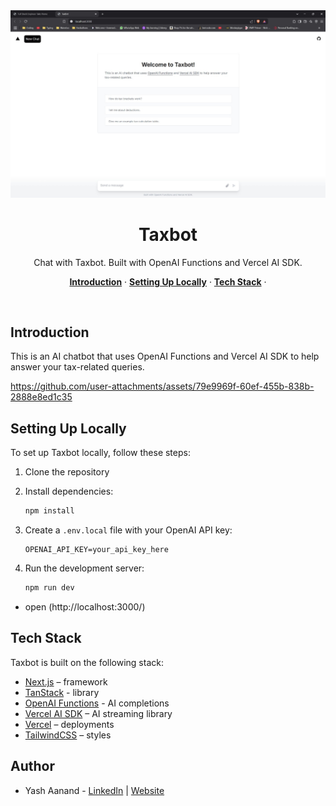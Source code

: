 
  <img alt="Chat with Taxbot." src="/app/opengraph-image.png">
  <h1 align="center">Taxbot</h1>


<p align="center">
  Chat with Taxbot. Built with OpenAI Functions and Vercel AI SDK. 
</p>

<p align="center">
  <a href="#introduction"><strong>Introduction</strong></a> ·
  <a href="#setting-up-locally"><strong>Setting Up Locally</strong></a> ·
  <a href="#tech-stack"><strong>Tech Stack</strong></a> ·
</p>
<br/>

## Introduction

This is an AI chatbot that uses OpenAI Functions and Vercel AI SDK to help answer your tax-related queries.


https://github.com/user-attachments/assets/79e9969f-60ef-455b-838b-2888e8ed1c35


## Setting Up Locally

To set up Taxbot locally, follow these steps:

1. Clone the repository

2. Install dependencies:
   ```bash
   npm install
   ```
3. Create a `.env.local` file with your OpenAI API key:
   ```
   OPENAI_API_KEY=your_api_key_here
   ```
4. Run the development server:
   ```bash
   npm run dev
   ```

- open (http://localhost:3000/)

## Tech Stack

Taxbot is built on the following stack:

- [Next.js](https://nextjs.org/) – framework
- [TanStack](https://tanstack.com/) - library
- [OpenAI Functions](https://platform.openai.com/docs/guides/gpt/function-calling) - AI completions
- [Vercel AI SDK](https://sdk.vercel.ai/docs) – AI streaming library
- [Vercel](https://vercel.com) – deployments
- [TailwindCSS](https://tailwindcss.com/) – styles


## Author

- Yash Aanand - [LinkedIn](https://www.linkedin.com/in/yash-aanand-35192b273/) | [Website](https://yashaanand.com/)
